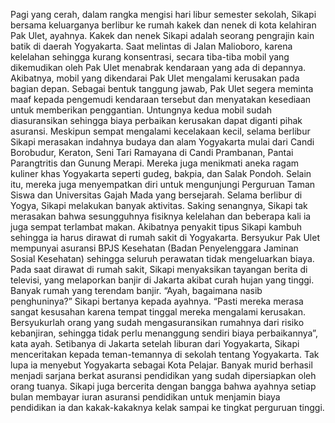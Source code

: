Pagi yang cerah, dalam rangka
mengisi hari libur semester
sekolah, Sikapi bersama
keluarganya berlibur ke rumah
kakek dan nenek di kota
kelahiran Pak Ulet, ayahnya.
Kakek dan nenek Sikapi adalah
seorang pengrajin kain batik di
daerah Yogyakarta.
Saat melintas di Jalan
Malioboro, karena kelelahan
sehingga kurang konsentrasi,
secara tiba-tiba mobil yang
dikemudikan oleh Pak Ulet
menabrak kendaraan yang
ada di depannya. Akibatnya,
mobil yang dikendarai Pak
Ulet mengalami kerusakan
pada bagian depan. Sebagai
bentuk tanggung jawab,
Pak Ulet segera meminta
maaf kepada pengemudi
kendaraan tersebut dan
menyatakan kesediaan untuk
memberikan penggantian.
Untungnya kedua mobil sudah
diasuransikan sehingga biaya
perbaikan kerusakan dapat
diganti pihak asuransi.
Meskipun sempat mengalami kecelakaan kecil, selama berlibur
Sikapi merasakan indahnya budaya dan alam Yogyakarta mulai
dari Candi Borobudur, Keraton, Seni Tari Ramayana di Candi
Prambanan, Pantai Parangtritis dan Gunung Merapi. Mereka juga
menikmati aneka ragam kuliner khas Yogyakarta seperti gudeg,
bakpia, dan Salak Pondoh. Selain itu, mereka juga menyempatkan
diri untuk mengunjungi Perguruan Taman Siswa dan Universitas
Gajah Mada yang bersejarah.
Selama berlibur di Yogya, Sikapi melakukan banyak aktivitas. Saking
senangnya, Sikapi tak merasakan bahwa sesungguhnya fisiknya
kelelahan dan beberapa kali ia juga sempat terlambat makan.
Akibatnya penyakit tipus Sikapi kambuh sehingga ia harus dirawat di
rumah sakit di Yogyakarta. Bersyukur Pak Ulet mempunyai asuransi
BPJS Kesehatan (Badan Penyelenggara Jaminan Sosial Kesehatan)
sehingga seluruh perawatan tidak mengeluarkan biaya.
Pada saat dirawat di rumah sakit, Sikapi menyaksikan tayangan
berita di televisi, yang melaporkan banjir di Jakarta akibat curah
hujan yang tinggi. Banyak rumah yang terendam banjir. “Ayah,
bagaimana nasib penghuninya?” Sikapi bertanya kepada ayahnya.
“Pasti mereka merasa sangat kesusahan karena tempat tinggal
mereka mengalami kerusakan. Bersyukurlah orang yang sudah
mengasuransikan rumahnya dari risiko kebanjiran, sehingga tidak
perlu menanggung sendiri biaya perbaikannya”, kata ayah.
Setibanya di Jakarta setelah liburan dari Yogyakarta, Sikapi
menceritakan kepada teman-temannya di sekolah tentang
Yogyakarta. Tak lupa ia menyebut Yogyakarta sebagai Kota Pelajar.
Banyak murid berhasil menjadi sarjana berkat asuransi pendidikan
yang sudah dipersiapkan oleh orang tuanya. Sikapi juga bercerita
dengan bangga bahwa ayahnya setiap bulan membayar iuran
asuransi pendidikan untuk menjamin biaya pendidikan ia dan
kakak-kakaknya kelak sampai ke tingkat perguruan tinggi.